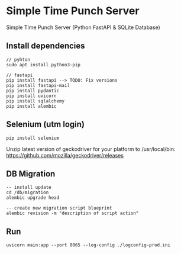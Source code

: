 # Simple Time Punch Server

Simple Time Punch Server (Python FastAPI & SQLite Database)

## Install dependencies

```shell
// pyhton
sudo apt install python3-pip

// fastapi
pip install fastapi --> TODO: Fix versions
pip install fastapi-mail
pip install pydantic
pip install uvicorn
pip install sqlalchemy
pip install alembic

```

## Selenium (utm login)
```shell
pip install selenium
```

Unzip latest version of geckodriver for your platform to /usr/local/bin: https://github.com/mozilla/geckodriver/releases

## DB Migration
```shell
-- install update
cd /db/migration
alembic upgrade head

-- create new migration script blueprint
alembic revision -m "description of script action"
```

## Run

```shell
uvicorn main:app --port 8065 --log-config ./logconfig-prod.ini
```
